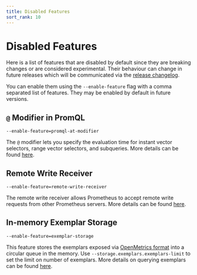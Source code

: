 ```yaml
---
title: Disabled Features
sort_rank: 10
---
```


# Disabled Features

Here is a list of features that are disabled by default since they are breaking changes or are considered experimental.
Their behaviour can change in future releases which will be communicated via the [release changelog](https://github.com/prometheus/prometheus/blob/master/CHANGELOG.md).

You can enable them using the `--enable-feature` flag with a comma separated list of features.
They may be enabled by default in future versions.

## `@` Modifier in PromQL

`--enable-feature=promql-at-modifier`

The `@` modifier lets you specify the evaluation time for instant vector selectors,
range vector selectors, and subqueries. More details can be found [here](querying/basics.md#-modifier).

## Remote Write Receiver

`--enable-feature=remote-write-receiver`

The remote write receiver allows Prometheus to accept remote write requests from other Prometheus servers. More details can be found [here](storage.md#overview).

## In-memory Exemplar Storage

`--enable-feature=exemplar-storage`

This feature stores the exemplars exposed via [OpenMetrics format](https://github.com/OpenObservability/OpenMetrics/blob/master/specification/OpenMetrics.md#exemplars-1) into a circular queue in the memory. Use `--storage.exemplars.exemplars-limit` to set the limit on number of exemplars.
More details on querying exemplars can be found [here](querying/api.md#querying-exemplars).
